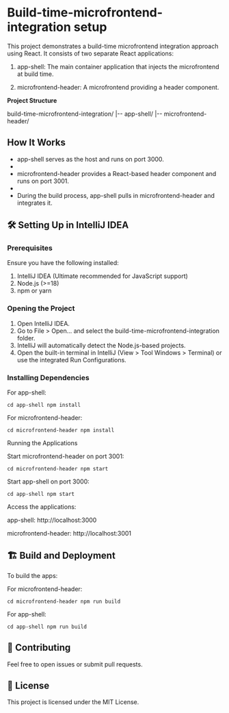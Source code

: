 # Build-time-microfrontend-integration setup

This project demonstrates a build-time microfrontend integration approach using React. It consists of two separate React applications:

1. app-shell: The main container application that injects the microfrontend at build time.

2. microfrontend-header: A microfrontend providing a header component.

**Project Structure**

build-time-microfrontend-integration/
|-- app-shell/
|-- microfrontend-header/


## How It Works

* app-shell serves as the host and runs on port 3000.
* 
* microfrontend-header provides a React-based header component and runs on port 3001.
* 
* During the build process, app-shell pulls in microfrontend-header and integrates it.


## 🛠 Setting Up in IntelliJ IDEA

### Prerequisites

Ensure you have the following installed:

1. IntelliJ IDEA (Ultimate recommended for JavaScript support)
2. Node.js (>=18)
3. npm or yarn

### Opening the Project

1. Open IntelliJ IDEA.
2. Go to File > Open... and select the build-time-microfrontend-integration folder.
3. IntelliJ will automatically detect the Node.js-based projects.
4. Open the built-in terminal in IntelliJ (View > Tool Windows > Terminal) or use the integrated Run Configurations.

### Installing Dependencies

For app-shell:

`cd app-shell
npm install`

For microfrontend-header:

`cd microfrontend-header
npm install`

Running the Applications

Start microfrontend-header on port 3001:

`cd microfrontend-header
npm start`

Start app-shell on port 3000:

`cd app-shell
npm start`

Access the applications:

app-shell: http://localhost:3000

microfrontend-header: http://localhost:3001


## 🏗 Build and Deployment

To build the apps:

For microfrontend-header:

`cd microfrontend-header
npm run build`

For app-shell:

`cd app-shell
npm run build`

## 🤝 Contributing

Feel free to open issues or submit pull requests.

## 📜 License

This project is licensed under the MIT License.
